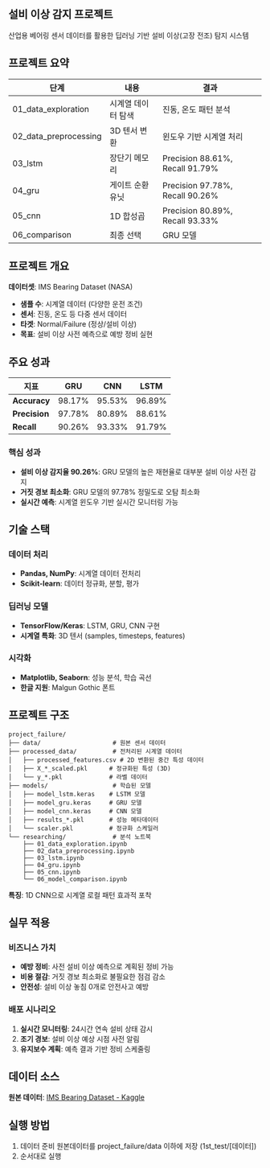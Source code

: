 ## 설비 이상 감지 프로젝트

산업용 베어링 센서 데이터를 활용한 딥러닝 기반 설비 이상(고장 전조) 탐지 시스템

## 프로젝트 요약

| 단계 | 내용 | 결과 |
|------|------|------|
| 01_data_exploration | 시계열 데이터 탐색 | 진동, 온도 패턴 분석 |
| 02_data_preprocessing | 3D 텐서 변환 | 윈도우 기반 시계열 처리 |
| 03_lstm | 장단기 메모리 | Precision 88.61%, Recall 91.79% |
| 04_gru | 게이트 순환 유닛 | Precision 97.78%, Recall 90.26% |
| 05_cnn | 1D 합성곱 | Precision 80.89%, Recall 93.33% |
| 06_comparison | 최종 선택 | GRU 모델 |

## 프로젝트 개요

**데이터셋**: IMS Bearing Dataset (NASA)
- **샘플 수**: 시계열 데이터 (다양한 운전 조건)
- **센서**: 진동, 온도 등 다중 센서 데이터
- **타겟**: Normal/Failure (정상/설비 이상)
- **목표**: 설비 이상 사전 예측으로 예방 정비 실현

## 주요 성과


| 지표 | GRU | CNN | LSTM |
|------|------|------|------|
| **Accuracy** | 98.17% | 95.53% | 96.89% |
| **Precision** | 97.78% | 80.89% | 88.61% |
| **Recall** | 90.26% | 93.33% | 91.79% |

### 핵심 성과
- **설비 이상 감지율 90.26%**: GRU 모델의 높은 재현율로 대부분 설비 이상 사전 감지
- **거짓 경보 최소화**: GRU 모델의 97.78% 정밀도로 오탐 최소화
- **실시간 예측**: 시계열 윈도우 기반 실시간 모니터링 가능

## 기술 스택

### 데이터 처리
- **Pandas, NumPy**: 시계열 데이터 전처리
- **Scikit-learn**: 데이터 정규화, 분할, 평가

### 딥러닝 모델
- **TensorFlow/Keras**: LSTM, GRU, CNN 구현
- **시계열 특화**: 3D 텐서 (samples, timesteps, features)

### 시각화
- **Matplotlib, Seaborn**: 성능 분석, 학습 곡선
- **한글 지원**: Malgun Gothic 폰트

## 프로젝트 구조

```
project_failure/
├── data/                    # 원본 센서 데이터
├── processed_data/          # 전처리된 시계열 데이터
│   ├── processed_features.csv # 2D 변환된 중간 특성 데이터
│   ├── X_*_scaled.pkl      # 정규화된 특성 (3D)
│   └── y_*.pkl             # 라벨 데이터
├── models/                  # 학습된 모델
│   ├── model_lstm.keras    # LSTM 모델
│   ├── model_gru.keras     # GRU 모델
│   ├── model_cnn.keras     # CNN 모델
│   ├── results_*.pkl       # 성능 메타데이터
│   └── scaler.pkl          # 정규화 스케일러
└── researching/             # 분석 노트북
    ├── 01_data_exploration.ipynb
    ├── 02_data_preprocessing.ipynb
    ├── 03_lstm.ipynb
    ├── 04_gru.ipynb
    ├── 05_cnn.ipynb
    └── 06_model_comparison.ipynb
```

**특징**: 1D CNN으로 시계열 로컬 패턴 효과적 포착

## 실무 적용

### 비즈니스 가치
- **예방 정비**: 사전 설비 이상 예측으로 계획된 정비 가능
- **비용 절감**: 거짓 경보 최소화로 불필요한 점검 감소
- **안전성**: 설비 이상 놓침 0개로 안전사고 예방

### 배포 시나리오
1. **실시간 모니터링**: 24시간 연속 설비 상태 감시
2. **조기 경보**: 설비 이상 예상 시점 사전 알림
3. **유지보수 계획**: 예측 결과 기반 정비 스케줄링

## 데이터 소스

**원본 데이터**: [IMS Bearing Dataset - Kaggle](https://www.kaggle.com/datasets/vinayak123tyagi/bearing-dataset)

## 실행 방법
1. 데이터 준비
원본데이터를 project_failure/data 이하에 저장 (1st_test/[데이터])
2. 순서대로 실행